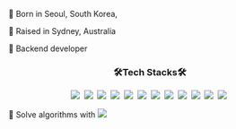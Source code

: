 
:tiger: Born in Seoul, South Korea,

:koala: Raised in Sydney, Australia

👀 Backend developer

<h3 align="center"><b>🛠Tech Stacks🛠</b></h3>

<p align="center">
<img src="https://img.shields.io/badge/JAVA-007396?style=for-the-badge&logo=java&logoColor=white">&nbsp
<img src="https://img.shields.io/badge/Spring-6DB33F?style=for-the-badge&logo=Spring&logoColor=white">&nbsp
<img src="https://img.shields.io/badge/javascript-F7DF1E?style=for-the-badge&logo=javascript&logoColor=black">&nbsp
<img src="https://img.shields.io/badge/-NodeJS-yellow?style=for-the-badge&logo=Node.js&logoColor=white">&nbsp   
<img src="https://img.shields.io/badge/mysql-4479A1?style=for-the-badge&logo=mysql&logoColor=white">&nbsp
<img src="https://img.shields.io/badge/MongoDB-47A248?style=for-the-badge&logo=MongoDB&logoColor=white"/>&nbsp
<img src="https://img.shields.io/badge/aws-333664?style=for-the-badge&logo=amazon-aws&logoColor=white">&nbsp 
<img src="https://img.shields.io/badge/docker-33ee64?style=for-the-badge&logo=docker&logoColor=white">&nbsp 
<img src="https://img.shields.io/badge/nestjs-%23E0234E.svg?style=for-the-badge&logo=nestjs&logoColor=white">&nbsp 
<img src="https://img.shields.io/badge/go-%2300ADD8.svg?style=for-the-badge&logo=go&logoColor=white">&nbsp 
<img src="https://img.shields.io/badge/postgres-%23316192.svg?style=for-the-badge&logo=postgresql&logoColor=white">&nbsp
<img src="https://img.shields.io/badge/typescript-%23007ACC.svg?style=for-the-badge&logo=typescript&logoColor=white">&nbsp
</p>


:robot: Solve algorithms with <img src="https://img.shields.io/badge/Python-3766AB?style=flat-square&logo=Python&logoColor=white"/> 

